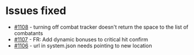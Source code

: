 # Issues fixed
- [#1108](https://gitlab.com/dragonshorn/D35E/-/issues/1108) - turning off combat tracker doesn't return the space to the list of combatants
- [#1107](https://gitlab.com/dragonshorn/D35E/-/issues/1107) - FR: Add dynamic bonuses to critical hit confirm
- [#1106](https://gitlab.com/dragonshorn/D35E/-/issues/1106) - url in system.json needs pointing to new location
